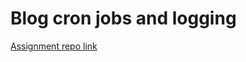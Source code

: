 # Blog cron jobs and logging

[Assignment repo link](https://github.com/ReCoded-Org/curriculum-backend-cron-jobs-and-logging)
